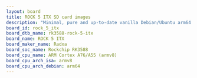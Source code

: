 ```yaml
---
layout: board
title: ROCK 5 ITX SD card images
description: "Minimal, pure and up-to-date vanilla Debian/Ubuntu arm64 SD card images for ROCK 5 ITX by Radxa, SoC: Rockchip RK3588, CPU ISA: armv8"
board_id: rock_5_itx
board_dtb_name: rk3588-rock-5-itx
board_name: ROCK 5 ITX
board_maker_name: Radxa
board_soc_name: Rockchip RK3588
board_cpu_name: ARM Cortex A76/A55 (armv8)
board_cpu_arch_isa: armv8
board_cpu_arch_debian: arm64
---
```

